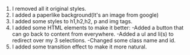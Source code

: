1. I removed all it original styles.
2. I added a paperlike background(It's an image from google)
3. I added some styles to h1,h2,h2, p and img tags.
4. I added some HTML elements to make it better:
    -Added a button that can go back to content from everywhere.
    -Added a ul and li(s) to redirect over my 3 selections.
    -Changed some class name and id.
5. I added some transition effect to make it more natural.
